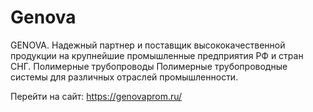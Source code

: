 # Genova

GENOVA. Надежный партнер и поставщик высококачественной продукции на крупнейшие промышленные предприятия РФ и стран СНГ. 
Полимерные трубопроводы Полимерные трубопроводные системы для различных отраслей промышленности.

Перейти на сайт: https://genovaprom.ru/
